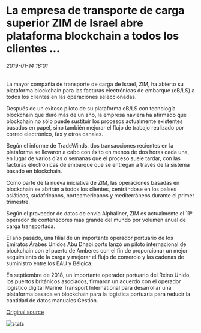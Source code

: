 # La empresa de transporte de carga superior ZIM de Israel abre plataforma blockchain a todos los clientes ...

###### 2019-01-14 18:01

La mayor compañía de transporte de carga de Israel, ZIM, ha abierto su plataforma blockchain para las facturas electrónicas de embarque (eB/LS) a todos los clientes en las operaciones seleccionadas.

Después de un exitoso piloto de su plataforma eB/LS con tecnología blockchain que duró más de un año, la empresa naviera ha afirmado que blockchain no sólo puede sustituir los procesos actualmente existentes basados en papel, sino también mejorar el flujo de trabajo realizado por correo electrónico, fax y otros canales.

Según el informe de TradeWinds, dos transacciones recientes en la plataforma se llevaron a cabo con éxito en menos de dos horas cada una, en lugar de varios días o semanas que el proceso suele tardar, con las facturas electrónicas de embarque que se entregan a través de la sistema basado en blockchain.

Como parte de la nueva iniciativa de ZIM, las operaciones basadas en blockchain se abrirán a todos los clientes, centrándose en los países asiáticos, sudafricanos, norteamericanos y mediterráneos durante el primer trimestre.

Según el proveedor de datos de envío Alphaliner, ZIM es actualmente el 11º operador de contenedores más grande del mundo por volumen anual de carga transportada.

El año pasado, una filial de un importante operador portuario de los Emiratos Árabes Unidos Abu Dhabi ports lanzó un piloto internacional de blockchain con el puerto de Amberes con el fin de proporcionar un mejor seguimiento de la carga y mejorar el flujo de comercio y las cadenas de suministro entre los EAU y Bélgica.

En septiembre de 2018, un importante operador portuario del Reino Unido, los puertos británicos asociados, firmaron un acuerdo con el operador logístico digital Marine Transport International para desarrollar una plataforma basada en blockchain para la logística portuaria para reducir la cantidad de datos manuales Gestión.

[Original source](https://cointelegraph.com/news/israels-top-cargo-shipping-firm-zim-opens-blockchain-platform-to-all-clients)

![stats](https://c.statcounter.com/11760860/0/a89fa40b/1/ "stats")